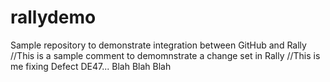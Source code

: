 # rallydemo
Sample repository to demonstrate integration between GitHub and Rally
//This is a sample comment to demomnstrate a change set in Rally
//This is me fixing Defect DE47... Blah Blah Blah
